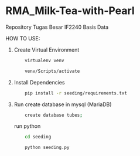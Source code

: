 # RMA_Milk-Tea-with-Pearl
Repository Tugas Besar IF2240 Basis Data

HOW TO USE:

1. Create Virtual Environment
    ```bash
        virtualenv venv
    ```
    ```bash
        venv/Scripts/activate
    ```
2. Install Dependencies
    ```bash
        pip install -r seeding/requirements.txt
    ```
3. Run
    create database in mysql (MariaDB)
    ```bash
        create database tubes;
    ```
    run python
    ```bash
        cd seeding
    ```
    ```bash
        python seeding.py
    ```
